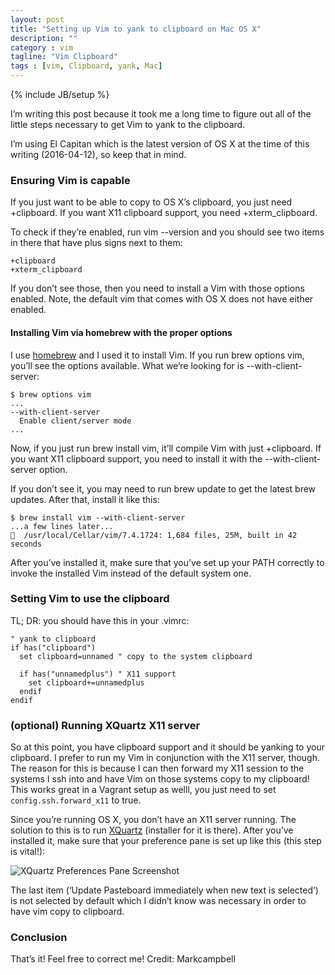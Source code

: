 ```yaml
---
layout: post
title: "Setting up Vim to yank to clipboard on Mac OS X"
description: ""
category : vim
tagline: "Vim Clipboard"
tags : [vim, Clipboard, yank, Mac]
---
```

{% include JB/setup %}

I’m writing this post because it took me a long time to figure out all of the little steps necessary to get Vim to yank to the clipboard.

I’m using El Capitan which is the latest version of OS X at the time of this writing (2016-04-12), so keep that in mind.

### Ensuring Vim is capable ###


If you just want to be able to copy to OS X’s clipboard, you just need +clipboard. If you want X11 clipboard support, you need +xterm_clipboard.

To check if they’re enabled, run vim --version and you should see two items in there that have plus signs next to them:

    +clipboard
    +xterm_clipboard

If you don’t see those, then you need to install a Vim with those options enabled. Note, the default vim that comes with OS X does not have either enabled.

#### Installing Vim via homebrew with the proper options ####


I use [homebrew](http://brew.sh/) and I used it to install Vim. If you run brew options vim, you’ll see the options available. What we’re looking for is --with-client-server:

    $ brew options vim
    ...
    --with-client-server
      Enable client/server mode
    ...

Now, if you just run brew install vim, it’ll compile Vim with just +clipboard. If you want X11 clipboard support, you need to install it with the --with-client-server option.

If you don’t see it, you may need to run brew update to get the latest brew updates. After that, install it like this:

    $ brew install vim --with-client-server
    ...a few lines later...
    🍺  /usr/local/Cellar/vim/7.4.1724: 1,684 files, 25M, built in 42 seconds

After you’ve installed it, make sure that you’ve set up your PATH correctly to invoke the installed Vim instead of the default system one.

### Setting Vim to use the clipboard ###

TL; DR: you should have this in your .vimrc:

    " yank to clipboard
    if has("clipboard")
      set clipboard=unnamed " copy to the system clipboard

      if has("unnamedplus") " X11 support
        set clipboard+=unnamedplus
      endif
    endif

### (optional) Running XQuartz X11 server ###

So at this point, you have clipboard support and it should be yanking to your clipboard. I prefer to run my Vim in conjunction with the X11 server, though. The reason for this is because I can then forward my X11 session to the systems I ssh into and have Vim on those systems copy to my clipboard! This works great in a Vagrant setup as welll, you just need to set `config.ssh.forward_x11` to true.

Since you’re running OS X, you don’t have an X11 server running. The solution to this is to run [XQuartz](http://www.xquartz.org/) (installer for it is there). After you’ve installed it, make sure that your preference pane is set up like this (this step is vital!):

![XQuartz Preferences Pane Screenshot](http://www.markcampbell.me/images/2016-04-12-setting-up-yank-to-clipboard-on-a-mac-with-vim/xquartz_preferences.jpg "XQuartz Preferences Pane Screenshot")

The last item (‘Update Pasteboard immediately when new text is selected’) is not selected by default which I didn’t know was necessary in order to have vim copy to clipboard.

### Conclusion ###

That’s it! Feel free to correct me! Credit: Markcampbell


